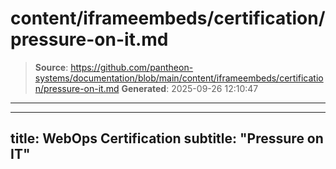 # content/iframeembeds/certification/pressure-on-it.md

> **Source**: https://github.com/pantheon-systems/documentation/blob/main/content/iframeembeds/certification/pressure-on-it.md
> **Generated**: 2025-09-26 12:10:47

---

---
title: WebOps Certification
subtitle: "Pressure on IT"
---

<Partial file="certification-guide/pressure-on-it.md" />
